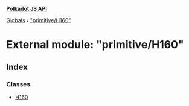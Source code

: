 **[Polkadot JS API](../README.md)**

[Globals](../globals.md) › ["primitive/H160"](_primitive_h160_.md)

# External module: "primitive/H160"

## Index

### Classes

* [H160](../classes/_primitive_h160_.h160.md)